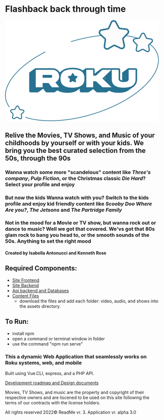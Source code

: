 # Flashback back through time

![Roku Flashback](src/assets/images/rokuLogo.png)

## Relive the Movies, TV Shows, and Music of your childhoods by yourself or with your kids. We bring you the best curated selection  from the 50s, through the 90s

### Wanna watch some more "scandelous" content like _Three's company_, _Pulp Fiction_, or the Christmas classic _Die Hard_? Select your profile and enjoy

### But now the kids Wanna watch with you? Switch to the kids profile and enjoy kid friendly content like _Scooby Doo Where Are you?_, _The Jetsons_ and _The Partridge Family_

### Not in the mood for a Movie or TV show, but wanna rock out or dance to music? Well we got that covered. We'vs got that 80s glam rock to bang you head to, or the smooth sounds of the 50s. Anything to set the right mood

#### Created by Isabella Antonucci and Kenneth Rose

## Required Components:

- [Site Frontend](https://github.com/kgrose102/antonucci_rose_rokufront)
- [Site Backend](https://github.com/kgrose102/antonucci_rose_rokuback)
- [Api backend and Databases](https://github.com/kgrose102/antonucci_rose_api)
- [Content Files](https://1drv.ms/u/s!ArZVsiqfft1BrtpvEfUB0xsDPu1hMQ?e=5BmBhY)
    - download the files and add each folder: video, audio, and shows into the assets directory.

## To Run:

- install npm
- open a command or terminal window in folder
- use the command "npm run serve"

### This a dynamic Web Application that seamlessly works on Roku systems, web, and mobile

Built using Vue.CLI, express, and a PHP API.

[Development roadmap and Design documents](https://drive.google.com/drive/folders/1YcSSL_2XcVb5oM67r4d4Ph736_vRER_-?usp=sharing)

Movies, TV Shows, and music are the property and copyright of their respective owners and are liscened to be used on this site following the terms of our contracts with the license holders.

All rights reserved 2022©
ReadMe vr. 3.
Application vr. alpha 3.0
